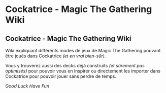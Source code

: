 # Cockatrice - Magic The Gathering Wiki
## Cockatrice - Magic The Gathering Wiki

Wiki expliquant différents modes de jeux de Magic The Gathering pouvant être joués 
 dans Cockatrice *(et en vrai bien-sûr)*.

Vous y trouverez aussi des decks déjà construits *(et sûrement pas optimisés)* pour 
 pouvoir vous en inspirer ou directement les importer dans Cockatrice pour pouvoir jouer 
 sans perdre de temps.

*Good Luck Have Fun*

